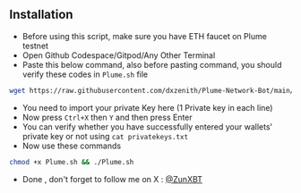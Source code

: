 ## Installation
- Before using this script, make sure you have ETH faucet on Plume testnet
- Open Github Codespace/Gitpod/Any Other Terminal
- Paste this below command, also before pasting command, you should verify these codes in `Plume.sh` file
```bash
wget https://raw.githubusercontent.com/dxzenith/Plume-Network-Bot/main/Plume.sh && touch privatekeys.txt && nano privatekeys.txt
```
- You need to import your private Key here (1 Private key in each line)
- Now press `Ctrl+X` then `Y` and then press Enter
- You can verify whether you have successfully entered your wallets' private key or not using `cat privatekeys.txt`
- Now use these commands
```bash
chmod +x Plume.sh && ./Plume.sh
```
- Done , don't forget to follow me on X : [@ZunXBT](https://x.com/ZunXBT)
